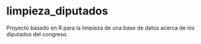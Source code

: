 # limpieza_diputados
Proyecto basado en R para la limpieza de una base de datos acerca de los diputados del congreso.
